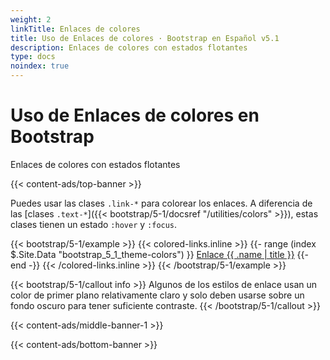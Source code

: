 ```yaml
---
weight: 2
linkTitle: Enlaces de colores
title: Uso de Enlaces de colores · Bootstrap en Español v5.1
description: Enlaces de colores con estados flotantes
type: docs
noindex: true
---
```


# Uso de Enlaces de colores en Bootstrap

Enlaces de colores con estados flotantes

{{< content-ads/top-banner >}}

Puedes usar las clases `.link-*` para colorear los enlaces. A diferencia de las [clases `.text-*`]({{< bootstrap/5-1/docsref "/utilities/colors" >}}), estas clases tienen un estado `:hover` y `:focus`.

{{< bootstrap/5-1/example >}}
{{< colored-links.inline >}}
{{- range (index $.Site.Data "bootstrap_5_1_theme-colors") }}
<a href="#" class="link-{{ .name }}">Enlace {{ .name | title }}</a> 
{{- end -}}
{{< /colored-links.inline >}}
{{< /bootstrap/5-1/example >}}

{{< bootstrap/5-1/callout info >}}
Algunos de los estilos de enlace usan un color de primer plano relativamente claro y solo deben usarse sobre un fondo oscuro para tener suficiente contraste.
{{< /bootstrap/5-1/callout >}}

{{< content-ads/middle-banner-1 >}}

{{< content-ads/bottom-banner >}}